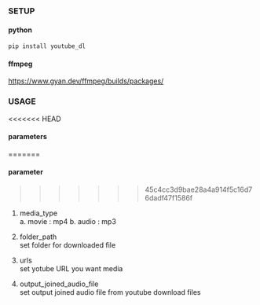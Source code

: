 ### SETUP

#### python
``` 
pip install youtube_dl
```

#### ffmpeg
https://www.gyan.dev/ffmpeg/builds/packages/


### USAGE

<<<<<<< HEAD
#### parameters
=======
#### parameter 
>>>>>>> 45c4cc3d9bae28a4a914f5c16d76dadf47f1586f
1. media_type <br>
a. movie : mp4
b. audio : mp3

2. folder_path <br>
set folder for downloaded file

3. urls <br>
set yotube URL you want media
 
4. output_joined_audio_file <br>
set output joined audio file from youtube download files

